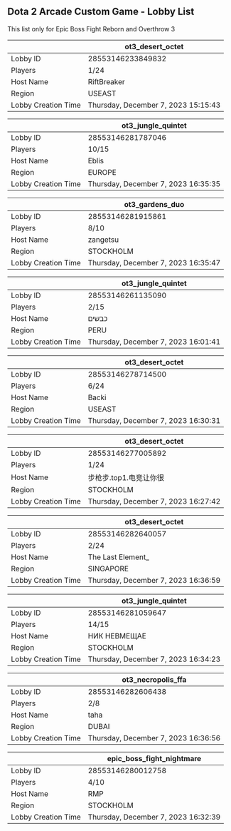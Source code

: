 ## Dota 2 Arcade Custom Game - Lobby List

This list only for Epic Boss Fight Reborn and Overthrow 3

|  | ot3_desert_octet |
| ------ | ------ |
| Lobby ID | 28553146233849832 |
| Players | 1/24 |
| Host Name | RiftBreaker |
| Region | USEAST |
| Lobby Creation Time | Thursday, December 7, 2023 15:15:43 |


|  | ot3_jungle_quintet |
| ------ | ------ |
| Lobby ID | 28553146281787046 |
| Players | 10/15 |
| Host Name | Eblis |
| Region | EUROPE |
| Lobby Creation Time | Thursday, December 7, 2023 16:35:35 |


|  | ot3_gardens_duo |
| ------ | ------ |
| Lobby ID | 28553146281915861 |
| Players | 8/10 |
| Host Name | zangetsu |
| Region | STOCKHOLM |
| Lobby Creation Time | Thursday, December 7, 2023 16:35:47 |


|  | ot3_jungle_quintet |
| ------ | ------ |
| Lobby ID | 28553146261135090 |
| Players | 2/15 |
| Host Name | כבשים |
| Region | PERU |
| Lobby Creation Time | Thursday, December 7, 2023 16:01:41 |


|  | ot3_desert_octet |
| ------ | ------ |
| Lobby ID | 28553146278714500 |
| Players | 6/24 |
| Host Name | Backi |
| Region | USEAST |
| Lobby Creation Time | Thursday, December 7, 2023 16:30:31 |


|  | ot3_desert_octet |
| ------ | ------ |
| Lobby ID | 28553146277005892 |
| Players | 1/24 |
| Host Name | 步枪步.top1.电竞让你很 |
| Region | STOCKHOLM |
| Lobby Creation Time | Thursday, December 7, 2023 16:27:42 |


|  | ot3_desert_octet |
| ------ | ------ |
| Lobby ID | 28553146282640057 |
| Players | 2/24 |
| Host Name | The Last Element_ |
| Region | SINGAPORE |
| Lobby Creation Time | Thursday, December 7, 2023 16:36:59 |


|  | ot3_jungle_quintet |
| ------ | ------ |
| Lobby ID | 28553146281059647 |
| Players | 14/15 |
| Host Name | НИК НЕВМЕЩАЕ |
| Region | STOCKHOLM |
| Lobby Creation Time | Thursday, December 7, 2023 16:34:23 |


|  | ot3_necropolis_ffa |
| ------ | ------ |
| Lobby ID | 28553146282606438 |
| Players | 2/8 |
| Host Name | taha |
| Region | DUBAI |
| Lobby Creation Time | Thursday, December 7, 2023 16:36:56 |


|  | epic_boss_fight_nightmare |
| ------ | ------ |
| Lobby ID | 28553146280012758 |
| Players | 4/10 |
| Host Name | RMP |
| Region | STOCKHOLM |
| Lobby Creation Time | Thursday, December 7, 2023 16:32:39 |


